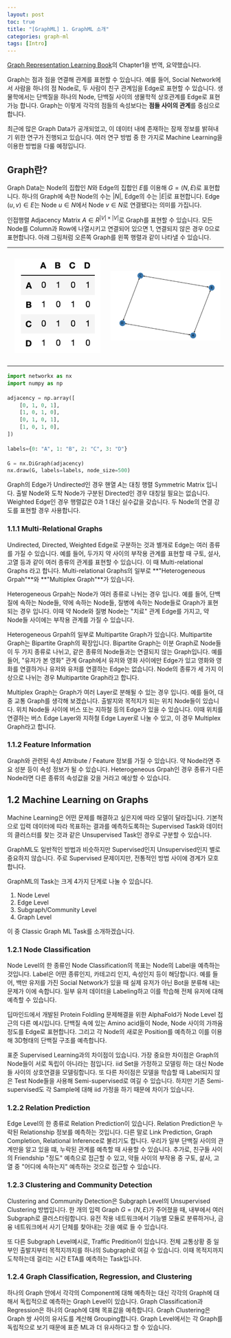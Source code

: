 ```yaml
---
layout: post
toc: true
title: "[GraphML] 1. GraphML 소개"
categories: graph-ml
tags: [Intro]
---
```


[Graph Representation Learning Book](https://www.cs.mcgill.ca/~wlh/grl_book/)의 Chapter1을 번역, 요약했습니다.

Graph는 점과 점을 연결해 관계를 표현할 수 있습니다.
예를 들어, Social Network에서 사람을 하나의 점 Node로, 두 사람이 친구 관계임을 Edge로 표현할 수 있습니다.
생물학에서는 단백질을 하나의 Node, 단백질 사이의 생물학적 상호관계를 Edge로 표현가능 합니다.
Graph는 이렇게 각각의 점들의 속성보다는 **점들 사이의 관계**를 중심으로 합니다.

최근에 많은 Graph Data가 공개되었고, 이 데이터 내에 존재하는 잠재 정보를 밝혀내기 위한 연구가 진행되고 있습니다.
여러 연구 방법 중 한 가지로 Machine Learning을 이용한 방법을 다룰 예정입니다.

## Graph란?

Graph Data는 Node의 집합인 $N$와 Edge의 집합인 $E$를 이용해 $G = (N, E)$로 표현합니다.
하나의 Graph에 속한 Node의 수는 $|N|$, Edge의 수는 $|E|$로 표현합니다.
Edge $(u, v) \in E$는 Node $u \in N$에서 Node $v \in N$로 연결됐다는 의미를 가집니다.

인접행렬 Adjacency Matrix $A \in R^{|V|\times|V|}$로 Graph를 표현할 수 있습니다.
모든 Node를 Column과 Row에 나열시키고 연결되어 있으면 1, 연결되지 않은 경우 0으로 표현합니다.
아래 그림처럼 오른쪽 Graph를 왼쪽 행렬과 같이 나타낼 수 있습니다.

<table><tr>
<td> 
  <p align="center" style="padding: 10px">
    <img alt="Forwarding" src="/assets/imgs/gml/matrix.png" width="250">
  </p> 
</td>
<td> 
  <p align="center">
    <img alt="Routing" src="/assets/imgs/gml/graph.png" width="320">
  </p> 
</td>
</tr></table>

```python
import networkx as nx
import numpy as np

adjacency = np.array([
    [0, 1, 0, 1],
    [1, 0, 1, 0],
    [0, 1, 0, 1],
    [1, 0, 1, 0],
])

labels={0: "A", 1: "B", 2: "C", 3: "D"}

G = nx.DiGraph(adjacency)
nx.draw(G, labels=labels, node_size=500)
```

Graph의 Edge가 Undirected인 경우 핸열 $A$는 대칭 행렬 Symmetric Matrix 입니다. 
출발 Node와 도착 Node가 구분된 Directed인 경우 대칭일 필요는 없습니다.
Weighted Edge인 경우 행렬값은 0과 1 대신 실수값을 갖습니다. 
두 Node의 연결 강도를 표현할 경우 사용합니다.

### 1.1.1 Multi-Relational Graphs

Undirected, Directed, Weighted Edge로 구분하는 것과 별개로 Edge는 여러 종류를 가질 수 있습니다.
예를 들어, 두가지 약 사이의 부작용 관계를 표현할 때 구토, 설사, 고열 등과 같이 여러 종류의 관게를 표현할 수 있습니다.
이 때 Multi-relational Graphs 라고 합니다.
Multi-relational Graphs의 일부로 **"Heterogeneous Grpah"**와 **"Multiplex Graph"**가 있습니다.

Heterogeneous Grpah는 Node가 여러 종류로 나뉘는 경우 입니다.
예를 들어, 단백질에 속하는 Node들, 약에 속하는 Node들, 질병에 속하는 Node들로 Graph가 표현되는 경우 입니다.
이때 약 Node와 질병 Node는 "치료" 관계 Edge를 가지고, 약 Node들 사이에는 부작용 관계를 가질 수 있습니다.

Heterogeneous Grpah의 일부로 Multipartite Graph가 있습니다.
Multipartite Graph는 Bipartite Graph의 확장입니다.
Bipartite Graph는 이분 Graph로 Node들이 두 가지 종류로 나뉘고, 같은 종류의 Node들과는 연결되지 않는 Graph입니다.
예를 들어, "유저가 본 영화" 관계 Graph에서 유저와 영화 사이에만 Edge가 있고 영화와 영화를 연결하거나 유저와 유저를 연결하는 Edge는 없습니다.
Node의 종류가 세 가지 이상으로 나뉘는 경우 Multipartite Graph라고 합니다.

Multiplex Graph는 Graph가 여러 Layer로 분해될 수 있는 경우 입니다.
예를 들어, 대중 교통 Graph를 생각해 보겠습니다.
출발지와 목적지가 되는 위치 Node들이 있습니다.
위치 Node들 사이에 버스 또는 지하철 등의 Edge가 있을 수 있습니다.
이때 위치를 연결하는 버스 Edge Layer와 지하철 Edge Layer로 나눌 수 있고, 이 경우 Multiplex Graph라고 합니다.

### 1.1.2 Feature Information

Graph와 관련된 속성 Attribute / Feature 정보를 가질 수 있습니다. 
약 Node라면 주요 성분 등이 속성 정보가 될 수 있습니다.
Heterogeneous Grpah인 경우 종류가 다른 Node라면 다른 종류의 속성값을 갖을 거라고 예상할 수 있습니다.

## 1.2 Machine Learning on Graphs

Machine Learning은 어떤 문제를 해결하고 싶은지에 따라 모델이 달라집니다.
기본적으로 입력 데이터에 따라 목표하는 결과를 예측하도록하는 Supervised Task와
데이터의 클러스터를 찾는 것과 같은 Unsupervised Task인 경우로 구분할 수 있습니다.

GraphML도 일반적인 방법과 비슷하지만 Supervised인지 Unsupervised인지 별로 중요하지 않습니다.
주로 Supervised 문제이지만, 전통적인 방법 사이에 경계가 모호합니다.

GraphML의 Task는 크게 4가지 단계로 나눌 수 있습니다.

1. Node Level
2. Edge Level
3. Subgraph/Community Level
4. Graph Level

이 중 Classic Graph ML Task를 소개하겠습니다.

### 1.2.1 Node Classification

Node Level의 한 종류인 Node Classification의 목표는 Node의 Label을 예측하는 것입니다.
Label은 어떤 종류인지, 카테고리 인지, 속성인지 등이 해당합니다.
예를 들어, 백만 유저를 가진 Social Network가 있을 때 실제 유저가 아닌 Bot을 분류해 내는 문제가 이에 속합니다.
일부 유저 데이터을 Labeling하고 이를 학습해 전체 유저에 대해 예측할 수 있습니다.

딥마인드에서 개발된 Protein Foldling 문제해결을 위한 AlphaFold가 Node Level 접근의 다른 예시입니다.
단백질 속에 있는 Amino acid들이 Node, Node 사이의 가까움 정도를 Edge로 표현합니다.
그리고 각 Node의 새로운 Position를 예측하고 이를 이용해 3D형태의 단백질 구조를 예측합니다.

표준 Supervised Learning과의 차이점이 있습니다.
가장 중요한 차이점은 Graph의 Node들이 서로 독립이 아니라는 점입니다.
iid Set을 가정하고 모델링 하는 대신 Node들 사이의 상호연결을 모델링합니다.
또 다른 차이점은 모델을 학습할 때 Label되지 않은 Test Node들을 사용해 Semi-supervised로 여길 수 있습니다.
하지만 기존 Semi-supervised도 각 Sample에 대해 iid 가정을 하기 때문에 차이가 있습니다.

### 1.2.2 Relation Prediction

Edge Level의 한 종류로 Relation Prediction이 있습니다.
Relation Prediction은 누락된 Relationship 정보를 예측하는 것입니다.
다른 말로 Link Prediction, Graph Completion, Relational Inference로 불리기도 합니다.
우리가 일부 단백질 사이의 관계만을 알고 있을 떄, 누락된 관계를 예측할 때 사용할 수 있습니다.
추가로, 친구들 사이의 Friendship "정도" 예측으로 접근할 수 있고,
약들 사이의 부작용 중 구토, 섩사, 고열 중 "어디에 속하는지" 예측하는 것으로 접근할 수 있습니다.

### 1.2.3 Clustering and Community Detection

Clustering and Community Detection은 Subgraph Level의 Unsupervised Clustering 방법입니다.
한 개의 입력 Graph $G = (N, E)$가 주어졌을 때, 내부에서 여러 Subgraph로 클러스터링합니다.
유전 작용 네트워크에서 기능별 모듈로 분류하거나, 금융 네트워크에서 사기 단체를 찾아내는 것을 예로 들 수 있습니다.

또 다른 Subgraph Level예시로, Traffic Predition이 있습니다.
전체 교통상황 중 일부인 출발지부터 목적지까지를 하나의 Subgraph로 여길 수 있습니다.
이때 목적지까지 도착하는데 걸리는 시간 ETA를 예측하는 Task입니다.

### 1.2.4 Graph Classification, Regression, and Clustering

하나의 Graph 안에서 각각의 Component에 대해 예측하는 대신 각각의 Graph에 대해서 독립적으로 예측하는 Graph Level이 있습니다.
Graph Classification과 Regression은 하나의 Graph에 대해 목표값을 예측합니다.
Graph Clustering은 Graph 쌍 사이의 유사도를 계산해 Grouping합니다.
Graph Level에서는 각 Graph를 독립적으로 보기 때문에 표준 ML과 더 유사하다고 할 수 있습니다.
